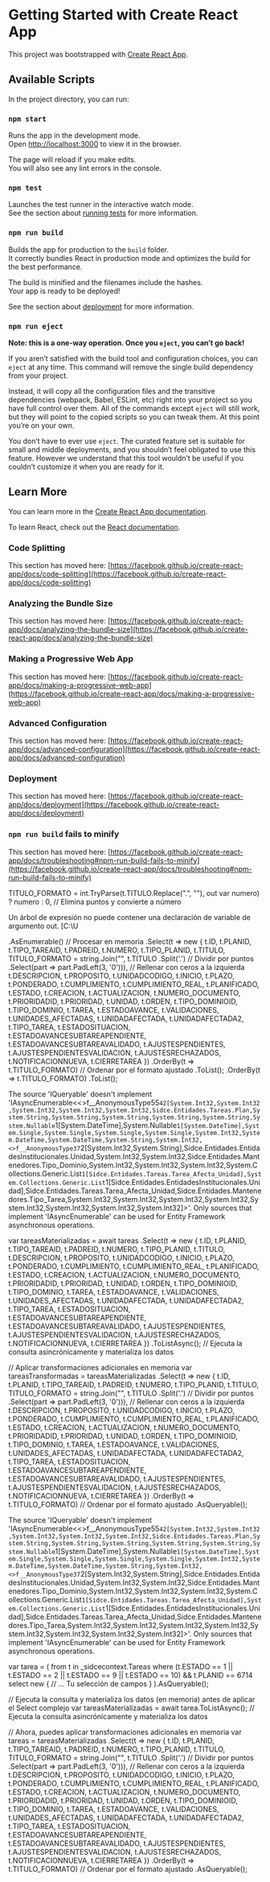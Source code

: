 # Getting Started with Create React App

This project was bootstrapped with [Create React App](https://github.com/facebook/create-react-app).

## Available Scripts

In the project directory, you can run:

### `npm start`

Runs the app in the development mode.\
Open [http://localhost:3000](http://localhost:3000) to view it in the browser.

The page will reload if you make edits.\
You will also see any lint errors in the console.

### `npm test`

Launches the test runner in the interactive watch mode.\
See the section about [running tests](https://facebook.github.io/create-react-app/docs/running-tests) for more information.

### `npm run build`

Builds the app for production to the `build` folder.\
It correctly bundles React in production mode and optimizes the build for the best performance.

The build is minified and the filenames include the hashes.\
Your app is ready to be deployed!

See the section about [deployment](https://facebook.github.io/create-react-app/docs/deployment) for more information.

### `npm run eject`

**Note: this is a one-way operation. Once you `eject`, you can’t go back!**

If you aren’t satisfied with the build tool and configuration choices, you can `eject` at any time. This command will remove the single build dependency from your project.

Instead, it will copy all the configuration files and the transitive dependencies (webpack, Babel, ESLint, etc) right into your project so you have full control over them. All of the commands except `eject` will still work, but they will point to the copied scripts so you can tweak them. At this point you’re on your own.

You don’t have to ever use `eject`. The curated feature set is suitable for small and middle deployments, and you shouldn’t feel obligated to use this feature. However we understand that this tool wouldn’t be useful if you couldn’t customize it when you are ready for it.

## Learn More

You can learn more in the [Create React App documentation](https://facebook.github.io/create-react-app/docs/getting-started).

To learn React, check out the [React documentation](https://reactjs.org/).

### Code Splitting

This section has moved here: [https://facebook.github.io/create-react-app/docs/code-splitting](https://facebook.github.io/create-react-app/docs/code-splitting)

### Analyzing the Bundle Size

This section has moved here: [https://facebook.github.io/create-react-app/docs/analyzing-the-bundle-size](https://facebook.github.io/create-react-app/docs/analyzing-the-bundle-size)

### Making a Progressive Web App

This section has moved here: [https://facebook.github.io/create-react-app/docs/making-a-progressive-web-app](https://facebook.github.io/create-react-app/docs/making-a-progressive-web-app)

### Advanced Configuration

This section has moved here: [https://facebook.github.io/create-react-app/docs/advanced-configuration](https://facebook.github.io/create-react-app/docs/advanced-configuration)

### Deployment

This section has moved here: [https://facebook.github.io/create-react-app/docs/deployment](https://facebook.github.io/create-react-app/docs/deployment)

### `npm run build` fails to minify

This section has moved here: [https://facebook.github.io/create-react-app/docs/troubleshooting#npm-run-build-fails-to-minify](https://facebook.github.io/create-react-app/docs/troubleshooting#npm-run-build-fails-to-minify)


TITULO_FORMATO = int.TryParse(t.TITULO.Replace(".", ""), out var numero) ? numero : 0, // Elimina puntos y convierte a número

Un árbol de expresión no puede contener una declaración de variable de argumento out. [C:\U


.AsEnumerable() // Procesar en memoria
.Select(t => new
{
    t.ID,
    t.PLANID,
    t.TIPO_TAREAID,
    t.PADREID,
    t.NUMERO,
    t.TIPO_PLANID,
    t.TITULO,
    TITULO_FORMATO = string.Join("", t.TITULO
        .Split('.') // Dividir por puntos
        .Select(part => part.PadLeft(3, '0'))), // Rellenar con ceros a la izquierda
    t.DESCRIPCION,
    t.PROPOSITO,
    t.UNIDADCODIGO,
    t.INICIO,
    t.PLAZO,
    t.PONDERADO,
    t.CUMPLIMIENTO,
    t.CUMPLIMIENTO_REAL,
    t.PLANIFICADO,
    t.ESTADO,
    t.CREACION,
    t.ACTUALIZACION,
    t.NUMERO_DOCUMENTO,
    t.PRIORIDADID,
    t.PRIORIDAD,
    t.UNIDAD,
    t.ORDEN,
    t.TIPO_DOMINIOID,
    t.TIPO_DOMINIO,
    t.TAREA,
    t.ESTADOAVANCE,
    t.VALIDACIONES,
    t.UNIDADES_AFECTADAS,
    t.UNIDADAFECTADA,
    t.UNIDADAFECTADA2,
    t.TIPO_TAREA,
    t.ESTADOSITUACION,
    t.ESTADOAVANCESUBTAREAPENDIENTE,
    t.ESTADOAVANCESUBTAREAVALIDADO,
    t.AJUSTESPENDIENTES,
    t.AJUSTESPENDIENTESVALIDACION,
    t.AJUSTESRECHAZADOS,
    t.NOTIFICACIONNUEVA,
    t.CIERRETAREA
})
.OrderBy(t => t.TITULO_FORMATO) // Ordenar por el formato ajustado
.ToList();
.OrderBy(t => t.TITULO_FORMATO)
.ToList();


The source 'IQueryable' doesn't implement 'IAsyncEnumerable<<>f__AnonymousType55`42[System.Int32,System.Int32,System.Int32,System.Int32,System.Int32,Sidce.Entidades.Tareas.Plan,System.String,System.String,System.String,System.String,System.String,System.Nullable`1[System.DateTime],System.Nullable`1[System.DateTime],System.Single,System.Single,System.Single,System.Single,System.Int32,System.DateTime,System.DateTime,System.String,System.Int32,<>f__AnonymousType37`2[System.Int32,System.String],Sidce.Entidades.EntidadesInstitucionales.Unidad,System.Int32,System.Int32,Sidce.Entidades.Mantenedores.Tipo_Dominio,System.Int32,System.Int32,System.Int32,System.Collections.Generic.List`1[Sidce.Entidades.Tareas.Tarea_Afecta_Unidad],System.Collections.Generic.List`1[Sidce.Entidades.EntidadesInstitucionales.Unidad],Sidce.Entidades.Tareas.Tarea_Afecta_Unidad,Sidce.Entidades.Mantenedores.Tipo_Tarea,System.Int32,System.Int32,System.Int32,System.Int32,System.Int32,System.Int32,System.Int32,System.Int32]>'. Only sources that implement 'IAsyncEnumerable' can be used for Entity Framework asynchronous operations.



var tareasMaterializadas = await tareas
    .Select(t => new
    {
        t.ID,
        t.PLANID,
        t.TIPO_TAREAID,
        t.PADREID,
        t.NUMERO,
        t.TIPO_PLANID,
        t.TITULO,
        t.DESCRIPCION,
        t.PROPOSITO,
        t.UNIDADCODIGO,
        t.INICIO,
        t.PLAZO,
        t.PONDERADO,
        t.CUMPLIMIENTO,
        t.CUMPLIMIENTO_REAL,
        t.PLANIFICADO,
        t.ESTADO,
        t.CREACION,
        t.ACTUALIZACION,
        t.NUMERO_DOCUMENTO,
        t.PRIORIDADID,
        t.PRIORIDAD,
        t.UNIDAD,
        t.ORDEN,
        t.TIPO_DOMINIOID,
        t.TIPO_DOMINIO,
        t.TAREA,
        t.ESTADOAVANCE,
        t.VALIDACIONES,
        t.UNIDADES_AFECTADAS,
        t.UNIDADAFECTADA,
        t.UNIDADAFECTADA2,
        t.TIPO_TAREA,
        t.ESTADOSITUACION,
        t.ESTADOAVANCESUBTAREAPENDIENTE,
        t.ESTADOAVANCESUBTAREAVALIDADO,
        t.AJUSTESPENDIENTES,
        t.AJUSTESPENDIENTESVALIDACION,
        t.AJUSTESRECHAZADOS,
        t.NOTIFICACIONNUEVA,
        t.CIERRETAREA
    })
    .ToListAsync(); // Ejecuta la consulta asincrónicamente y materializa los datos

// Aplicar transformaciones adicionales en memoria
var tareasTransformadas = tareasMaterializadas
    .Select(t => new
    {
        t.ID,
        t.PLANID,
        t.TIPO_TAREAID,
        t.PADREID,
        t.NUMERO,
        t.TIPO_PLANID,
        t.TITULO,
        TITULO_FORMATO = string.Join("", t.TITULO
            .Split('.') // Dividir por puntos
            .Select(part => part.PadLeft(3, '0'))), // Rellenar con ceros a la izquierda
        t.DESCRIPCION,
        t.PROPOSITO,
        t.UNIDADCODIGO,
        t.INICIO,
        t.PLAZO,
        t.PONDERADO,
        t.CUMPLIMIENTO,
        t.CUMPLIMIENTO_REAL,
        t.PLANIFICADO,
        t.ESTADO,
        t.CREACION,
        t.ACTUALIZACION,
        t.NUMERO_DOCUMENTO,
        t.PRIORIDADID,
        t.PRIORIDAD,
        t.UNIDAD,
        t.ORDEN,
        t.TIPO_DOMINIOID,
        t.TIPO_DOMINIO,
        t.TAREA,
        t.ESTADOAVANCE,
        t.VALIDACIONES,
        t.UNIDADES_AFECTADAS,
        t.UNIDADAFECTADA,
        t.UNIDADAFECTADA2,
        t.TIPO_TAREA,
        t.ESTADOSITUACION,
        t.ESTADOAVANCESUBTAREAPENDIENTE,
        t.ESTADOAVANCESUBTAREAVALIDADO,
        t.AJUSTESPENDIENTES,
        t.AJUSTESPENDIENTESVALIDACION,
        t.AJUSTESRECHAZADOS,
        t.NOTIFICACIONNUEVA,
        t.CIERRETAREA
    })
    .OrderBy(t => t.TITULO_FORMATO) // Ordenar por el formato ajustado
    .AsQueryable();

The source 'IQueryable' doesn't implement 'IAsyncEnumerable<<>f__AnonymousType55`42[System.Int32,System.Int32,System.Int32,System.Int32,System.Int32,Sidce.Entidades.Tareas.Plan,System.String,System.String,System.String,System.String,System.String,System.Nullable`1[System.DateTime],System.Nullable`1[System.DateTime],System.Single,System.Single,System.Single,System.Single,System.Int32,System.DateTime,System.DateTime,System.String,System.Int32,<>f__AnonymousType37`2[System.Int32,System.String],Sidce.Entidades.EntidadesInstitucionales.Unidad,System.Int32,System.Int32,Sidce.Entidades.Mantenedores.Tipo_Dominio,System.Int32,System.Int32,System.Int32,System.Collections.Generic.List`1[Sidce.Entidades.Tareas.Tarea_Afecta_Unidad],System.Collections.Generic.List`1[Sidce.Entidades.EntidadesInstitucionales.Unidad],Sidce.Entidades.Tareas.Tarea_Afecta_Unidad,Sidce.Entidades.Mantenedores.Tipo_Tarea,System.Int32,System.Int32,System.Int32,System.Int32,System.Int32,System.Int32,System.Int32,System.Int32]>'. Only sources that implement 'IAsyncEnumerable' can be used for Entity Framework asynchronous operations.



var tarea = (
    from t in _sidcecontext.Tareas
    where (t.ESTADO == 1 || t.ESTADO == 2 || t.ESTADO == 9 || t.ESTADO == 10) && t.PLANID == 6714
    select new
    {
        // ... Tu selección de campos
    }
).AsQueryable();

// Ejecuta la consulta y materializa los datos (en memoria) antes de aplicar el Select complejo
var tareasMaterializadas = await tarea.ToListAsync(); // Ejecuta la consulta asincrónicamente y materializa los datos

// Ahora, puedes aplicar transformaciones adicionales en memoria
var tareas = tareasMaterializadas
    .Select(t => new
    {
        t.ID,
        t.PLANID,
        t.TIPO_TAREAID,
        t.PADREID,
        t.NUMERO,
        t.TIPO_PLANID,
        t.TITULO,
        TITULO_FORMATO = string.Join("", t.TITULO
            .Split('.') // Dividir por puntos
            .Select(part => part.PadLeft(3, '0'))), // Rellenar con ceros a la izquierda
        t.DESCRIPCION,
        t.PROPOSITO,
        t.UNIDADCODIGO,
        t.INICIO,
        t.PLAZO,
        t.PONDERADO,
        t.CUMPLIMIENTO,
        t.CUMPLIMIENTO_REAL,
        t.PLANIFICADO,
        t.ESTADO,
        t.CREACION,
        t.ACTUALIZACION,
        t.NUMERO_DOCUMENTO,
        t.PRIORIDADID,
        t.PRIORIDAD,
        t.UNIDAD,
        t.ORDEN,
        t.TIPO_DOMINIOID,
        t.TIPO_DOMINIO,
        t.TAREA,
        t.ESTADOAVANCE,
        t.VALIDACIONES,
        t.UNIDADES_AFECTADAS,
        t.UNIDADAFECTADA,
        t.UNIDADAFECTADA2,
        t.TIPO_TAREA,
        t.ESTADOSITUACION,
        t.ESTADOAVANCESUBTAREAPENDIENTE,
        t.ESTADOAVANCESUBTAREAVALIDADO,
        t.AJUSTESPENDIENTES,
        t.AJUSTESPENDIENTESVALIDACION,
        t.AJUSTESRECHAZADOS,
        t.NOTIFICACIONNUEVA,
        t.CIERRETAREA
    })
    .OrderBy(t => t.TITULO_FORMATO) // Ordenar por el formato ajustado
    .AsQueryable();
